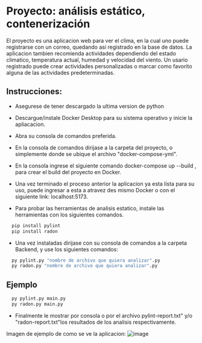 # Proyecto: análisis estático, contenerización

El proyecto es una aplicacion web para ver el clima, en la cual uno puede registrarse con un correo, quedando asi registrado en la base de datos.
La aplicacion tambien recomienda actividades dependiendo del estado climatico, temperatura actual, humedad y velocidad del viento.
Un usario registrado puede crear actividades personalizadas o marcar como favorito alguna de las actividades predeterminadas.

## Instrucciones:

- Asegurese de tener descargado la ultima version de python

- Descargue/instale Docker Desktop para su sistema operativo y inicie la apliacacion.

- Abra su consola de comandos preferida.

- En la consola de comandos dirijase a la carpeta del proyecto, o simplemente donde se ubique el archivo "docker-compose-yml".

- En la consola ingrese el siguiente comando docker-compose up --build , para crear el build del proyecto en Docker.

- Una vez terminado el proceso anterior la aplicacion ya esta lista para su uso, puede ingresar a esta a atravez des mismo Docker o con el siguiente link: localhost:5173.

- Para probar las herramientas de analisis estatico, instale las herramientas con los siguientes comandos.

```bash
  pip install pylint
  pip install radon
```

- Una vez instaladas dirijase con su consola de comandos a la carpeta Backend, y use los siguientes comandos:

```bash
  py pylint.py "nombre de archivo que quiera analizar".py
  py radon.py "nombre de archivo que quiera analizar".py
```

## Ejemplo

```bash
  py pylint.py main.py
  py radon.py main.py
```

- Finalmente le mostrar por consola o por el archivo pylint-report.txt" y/o "radon-report.txt"los resultados de los analisis respectivamente.

Imagen de ejemplo de como se ve la aplicacion:
![image](https://github.com/user-attachments/assets/e7d1aae1-1979-47b8-869c-fb8c014c3c33)
